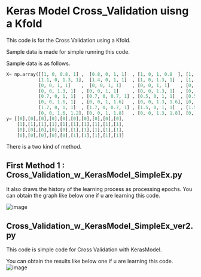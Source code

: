 # Keras Model Cross_Validation uisng a Kfold 
This code is for the Cross Validation using a Kfold.

Sample data is made for simple running this code.

Sample data is as follows.

```python
X= np.array([[1, 0, 0.8, 1] ,  [0.8, 0, 1, 1]  , [1, 0, 1, 0.8  ], [1, 0, 0.8, 0.8] , [0.8, 0, 0.8, 0.8],
            [1.1, 0, 1.3, 1],  [1.4, 0, 1, 1]  , [1, 0, 1.3, 1]  , [1, 0, 1.2, 1]   , [1.1, 0, 1.1, 1],
            [0, 0, 1, 1]    ,  [0, 0, 1, 1]    , [0, 0, 1, 1]    , [0, 0, 1, 1]     , [0, 0, 1, 1],
            [0, 0, 1.3, 1]  , [0, 0, 1, 1]     , [0, 0, 1.3, 1]  , [0, 0, 1.2, 1]   , [0, 0, 1.1, 1],
            [0.7, 0, 1, 1]  , [0.7, 0, 0.7, 1] , [0.5, 0, 1, 1]  , [0.5, 0, 0.5, 1] , [0.6, 0, 1, 0.5],
            [0, 0, 1.6, 1]  , [0, 0, 1, 1.6]   , [0, 0, 1.3, 1.6], [0, 0, 1.2, 1.6] , [0, 0, 1.1, 1.6],
            [1.7, 0, 1, 1]  , [1.7, 0, 0.7, 1] , [1.5, 0, 1, 1]  , [1.5, 0, 0.5, 1] , [1.6, 0, 1, 0.5],
            [0, 0, 1.6, 1.2], [0, 0, 1, 1.8]   , [0, 0, 1.3, 1.8], [0, 0, 1.2, 1.8] , [0, 0, 1.4, 1.6]])
y= [[0],[0],[0],[0],[0],[0],[0],[0],[0],[0],
    [1],[1],[1],[1],[1],[1],[1],[1],[1],[1],
    [0],[0],[0],[0],[0],[1],[1],[1],[1],[1],
    [0],[0],[0],[0],[0],[1],[1],[1],[1],[1]]

```
There is a two kind of method.

## First Method 1 : Cross_Validation_w_KerasModel_SimpleEx.py
It also draws the history of the learning process as processing epochs.
You can obtain the graph like below one if u are learning this code.

![image](https://user-images.githubusercontent.com/71545160/124382332-dc8f0b80-dd01-11eb-902d-8600410c88cc.png)


## Cross_Validation_w_KerasModel_SimpleEx_ver2.py
This code is simple code for Cross Validation with KerasModel.

You can obtain the results like below one if u are learning this code.
![image](https://user-images.githubusercontent.com/71545160/124382375-16601200-dd02-11eb-8d51-95a27e51f157.png)
